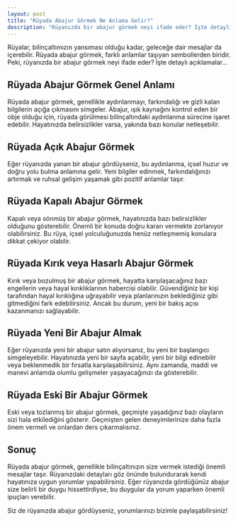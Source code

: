 ```yaml
---
layout: post
title: "Rüyada Abajur Görmek Ne Anlama Gelir?"
description: "Rüyanızda bir abajur görmek neyi ifade eder? İşte detaylı açıklamalar..."
---
```


Rüyalar, bilinçaltımızın yansıması olduğu kadar, geleceğe dair mesajlar da içerebilir. Rüyada abajur görmek, farklı anlamlar taşıyan sembollerden biridir. Peki, rüyanızda bir abajur görmek neyi ifade eder? İşte detaylı açıklamalar...

## Rüyada Abajur Görmek Genel Anlamı

Rüyada abajur görmek, genellikle aydınlanmayı, farkındalığı ve gizli kalan bilgilerin açığa çıkmasını simgeler. Abajur, ışık kaynağını kontrol eden bir obje olduğu için, rüyada görülmesi bilinçaltındaki aydınlanma sürecine işaret edebilir. Hayatınızda belirsizlikler varsa, yakında bazı konular netleşebilir.

## Rüyada Açık Abajur Görmek

Eğer rüyanızda yanan bir abajur gördüyseniz, bu aydınlanma, içsel huzur ve doğru yolu bulma anlamına gelir. Yeni bilgiler edinmek, farkındalığınızı artırmak ve ruhsal gelişim yaşamak gibi pozitif anlamlar taşır.

## Rüyada Kapalı Abajur Görmek

Kapalı veya sönmüş bir abajur görmek, hayatınızda bazı belirsizlikler olduğunu gösterebilir. Önemli bir konuda doğru kararı vermekte zorlanıyor olabilirsiniz. Bu rüya, içsel yolculuğunuzda henüz netleşmemiş konulara dikkat çekiyor olabilir.

## Rüyada Kırık veya Hasarlı Abajur Görmek

Kırık veya bozulmuş bir abajur görmek, hayatta karşılaşacağınız bazı engellerin veya hayal kırıklıklarının habercisi olabilir. Güvendiğiniz bir kişi tarafından hayal kırıklığına uğrayabilir veya planlarınızın beklediğiniz gibi gitmediğini fark edebilirsiniz. Ancak bu durum, yeni bir bakış açısı kazanmanızı sağlayabilir.

## Rüyada Yeni Bir Abajur Almak

Eğer rüyanızda yeni bir abajur satın alıyorsanız, bu yeni bir başlangıcı simgeleyebilir. Hayatınızda yeni bir sayfa açabilir, yeni bir bilgi edinebilir veya beklenmedik bir fırsatla karşılaşabilirsiniz. Aynı zamanda, maddi ve manevi anlamda olumlu gelişmeler yaşayacağınızı da gösterebilir.

## Rüyada Eski Bir Abajur Görmek

Eski veya tozlanmış bir abajur görmek, geçmişte yaşadığınız bazı olayların sizi hala etkilediğini gösterir. Geçmişten gelen deneyimlerinize daha fazla önem vermeli ve onlardan ders çıkarmalısınız.

## Sonuç

Rüyada abajur görmek, genellikle bilinçaltınızın size vermek istediği önemli mesajlar taşır. Rüyanızdaki detayları göz önünde bulundurarak kendi hayatınıza uygun yorumlar yapabilirsiniz. Eğer rüyanızda gördüğünüz abajur size belirli bir duygu hissettirdiyse, bu duygular da yorum yaparken önemli ipuçları verebilir.

Siz de rüyanızda abajur gördüyseniz, yorumlarınızı bizimle paylaşabilirsiniz!